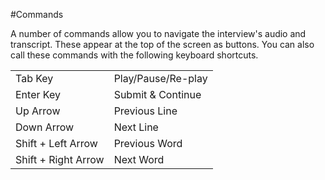 #Commands

A number of commands allow you to navigate the interview's audio and transcript. These appear at the top of the screen as buttons. You can also call these commands with the following keyboard shortcuts.

<table>
    <tr>
        <td>Tab Key</td>
        <td>Play/Pause/Re-play</td>
    </tr>
    <tr>
        <td>Enter Key</td>
        <td>Submit & Continue</td>
    </tr>
    <tr>
        <td>Up Arrow</td>
        <td>Previous Line</td>
    </tr>
    <tr>
        <td>Down Arrow</td>
        <td>Next Line</td>
    </tr>
    <tr>
        <td>Shift + Left Arrow</td>
        <td>Previous Word</td>
    </tr>
    <tr>
        <td>Shift + Right Arrow</td>
        <td>Next Word</td>
    </tr>
</table>
